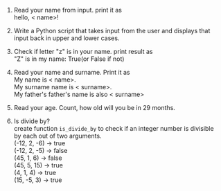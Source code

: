 1. Read your name from input. print it as  
hello, < name>!
1. Write a Python script that takes input from the user and displays
   that input back in upper and lower cases.

1. Check if letter "z" is in your name. print result as  
"Z" is in my name: True(or False if not)

1. Read your name and surname. Print it as  
My name is < name>.  
My surname name is < surname>.  
My father's father's name is also < surname> 

1. Read your age. Count, how old will you be in
 29 months.
 
1. Is divide by?  
create function `is_divide_by` to check 
if an integer number is divisible 
by each out of two arguments.  
(-12, 2, -6)  ->  true  
(-12, 2, -5)  ->  false  
(45, 1, 6)    ->  false  
(45, 5, 15)   ->  true  
(4, 1, 4)     ->  true  
(15, -5, 3)   ->  true

